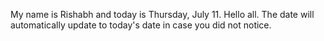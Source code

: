My name is Rishabh and today is Thursday, July 11. Hello all. The date will automatically update to today's date in case you did not notice.
